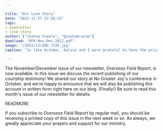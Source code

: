```yaml
---

title: "Our Love Story"
date: "2012-11-27 22:58:25"
tags:
- newsletter
- love story
author: ["Joshua Steele", "@joshukraine"]
download: "OFR-Nov-Dec-2012.pdf"
image: "/2012/11/IMG_7335.jpg"
caption: "In late October, Kelsie and I were grateful to have the privilege of sharing our courtship story at No Greater Joy’s Big Texas Shindig."

---
```


The November/December issue of our newsletter, *Overseas Field Report*, is now available. In this issue we discuss the recent publishing of our courtship testimony! We shared our story at No Greater Joy's conference in October, and we're happy to announce that we will also be publishing this account in written form right here on our blog. (Finally!) Be sure to read this month's issue of our newsletter for details.

READMORE

If you subscribe to *Overseas Field Report* by regular mail, you should be receiving a printed copy of this issue in the next week or so. As always, we greatly appreciate your prayers and support for our ministry.
